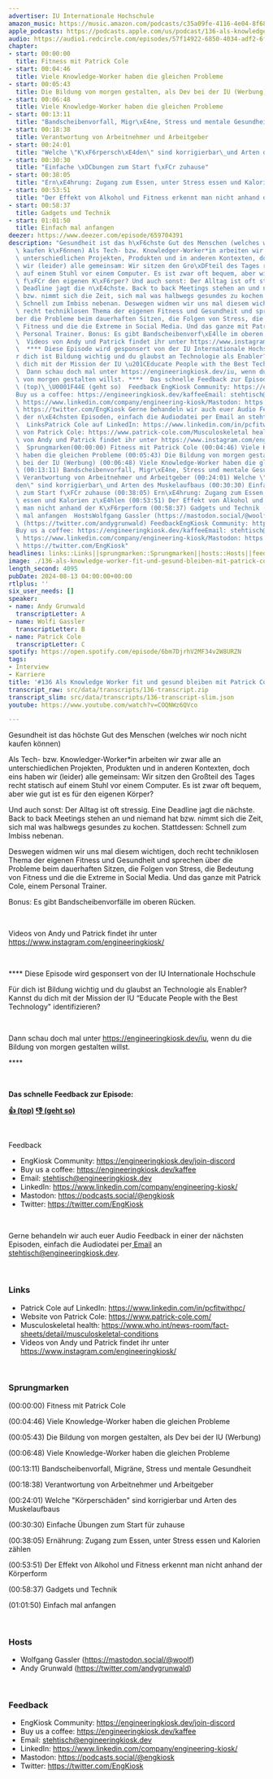 ```yaml
---
advertiser: IU Internationale Hochschule
amazon_music: https://music.amazon.com/podcasts/c35a09fe-4116-4e04-8f68-77d61b112e46/episodes/326060d6-9619-4ae8-89f4-bd59a4390ec3/engineering-kiosk-136-als-knowledge-worker-fit-und-gesund-bleiben-mit-patrick-cole
apple_podcasts: https://podcasts.apple.com/us/podcast/136-als-knowledge-worker-fit-und-gesund-bleiben-mit/id1603082924?i=1000665104869&uo=4
audio: https://audio1.redcircle.com/episodes/57f14922-6850-4034-adf2-6f922ac24b18/stream.mp3
chapter:
- start: 00:00:00
  title: Fitness mit Patrick Cole
- start: 00:04:46
  title: Viele Knowledge-Worker haben die gleichen Probleme
- start: 00:05:43
  title: Die Bildung von morgen gestalten, als Dev bei der IU (Werbung)
- start: 00:06:48
  title: Viele Knowledge-Worker haben die gleichen Probleme
- start: 00:13:11
  title: "Bandscheibenvorfall, Migr\xE4ne, Stress und mentale Gesundheit"
- start: 00:18:38
  title: Verantwortung von Arbeitnehmer und Arbeitgeber
- start: 00:24:01
  title: "Welche \"K\xF6rpersch\xE4den\" sind korrigierbar\_und Arten des Muskelaufbaus"
- start: 00:30:30
  title: "Einfache \xDCbungen zum Start f\xFCr zuhause"
- start: 00:38:05
  title: "Ern\xE4hrung: Zugang zum Essen, unter Stress essen und Kalorien z\xE4hlen"
- start: 00:53:51
  title: "Der Effekt von Alkohol und Fitness erkennt man nicht anhand der K\xF6rperform"
- start: 00:58:37
  title: Gadgets und Technik
- start: 01:01:50
  title: Einfach mal anfangen
deezer: https://www.deezer.com/episode/659704391
description: "Gesundheit ist das h\xF6chste Gut des Menschen (welches wir noch nicht\
  \ kaufen k\xF6nnen) Als Tech- bzw. Knowledger-Worker*in arbeiten wir zwar alle an\
  \ unterschiedlichen Projekten, Produkten und in anderen Kontexten, doch eins haben\
  \ wir (leider) alle gemeinsam: Wir sitzen den Gro\xDFteil des Tages recht statisch\
  \ auf einem Stuhl vor einem Computer. Es ist zwar oft bequem, aber wie gut ist es\
  \ f\xFCr den eigenen K\xF6rper? Und auch sonst: Der Alltag ist oft stressig. Eine\
  \ Deadline jagt die n\xE4chste. Back to back Meetings stehen an und niemand hat\
  \ bzw. nimmt sich die Zeit, sich mal was halbwegs gesundes zu kochen. Stattdessen:\
  \ Schnell zum Imbiss nebenan. Deswegen widmen wir uns mal diesem wichtigen, doch\
  \ recht techniklosen Thema der eigenen Fitness und Gesundheit und sprechen \xFC\
  ber die Probleme beim dauerhaften Sitzen, die Folgen von Stress, die Bedeutung von\
  \ Fitness und die die Extreme in Social Media. Und das ganze mit Patrick Cole, einem\
  \ Personal Trainer. Bonus: Es gibt Bandscheibenvorf\xE4lle im oberen R\xFCcken.\
  \  Videos von Andy und Patrick findet ihr unter https://www.instagram.com/engineeringkiosk/\
  \  **** Diese Episode wird gesponsert von der IU Internationale Hochschule F\xFC\
  r dich ist Bildung wichtig und du glaubst an Technologie als Enabler? Kannst du\
  \ dich mit der Mission der IU \u201CEducate People with the Best Technology\" identifizieren?\
  \  Dann schau doch mal unter https://engineeringkiosk.dev/iu, wenn du die Bildung\
  \ von morgen gestalten willst. ****  Das schnelle Feedback zur Episode: \U0001F44D\
  \ (top)\_\U0001F44E (geht so)  Feedback EngKiosk Community: https://engineeringkiosk.dev/join-discord\_\
  Buy us a coffee: https://engineeringkiosk.dev/kaffeeEmail: stehtisch@engineeringkiosk.devLinkedIn:\
  \ https://www.linkedin.com/company/engineering-kiosk/Mastodon: https://podcasts.social/@engkioskTwitter:\
  \ https://twitter.com/EngKiosk Gerne behandeln wir auch euer Audio Feedback in einer\
  \ der n\xE4chsten Episoden, einfach die Audiodatei per Email an stehtisch@engineeringkiosk.dev.\
  \  LinksPatrick Cole auf LinkedIn: https://www.linkedin.com/in/pcfitwithpc/Website\
  \ von Patrick Cole: https://www.patrick-cole.com/Musculoskeletal health: https://www.who.int/news-room/fact-sheets/detail/musculoskeletal-conditionsVideos\
  \ von Andy und Patrick findet ihr unter https://www.instagram.com/engineeringkiosk/\
  \  Sprungmarken(00:00:00) Fitness mit Patrick Cole (00:04:46) Viele Knowledge-Worker\
  \ haben die gleichen Probleme (00:05:43) Die Bildung von morgen gestalten, als Dev\
  \ bei der IU (Werbung) (00:06:48) Viele Knowledge-Worker haben die gleichen Probleme\
  \ (00:13:11) Bandscheibenvorfall, Migr\xE4ne, Stress und mentale Gesundheit (00:18:38)\
  \ Verantwortung von Arbeitnehmer und Arbeitgeber (00:24:01) Welche \"K\xF6rpersch\xE4\
  den\" sind korrigierbar\_und Arten des Muskelaufbaus (00:30:30) Einfache \xDCbungen\
  \ zum Start f\xFCr zuhause (00:38:05) Ern\xE4hrung: Zugang zum Essen, unter Stress\
  \ essen und Kalorien z\xE4hlen (00:53:51) Der Effekt von Alkohol und Fitness erkennt\
  \ man nicht anhand der K\xF6rperform (00:58:37) Gadgets und Technik (01:01:50) Einfach\
  \ mal anfangen  HostsWolfgang Gassler (https://mastodon.social/@woolf)Andy Grunwald\
  \ (https://twitter.com/andygrunwald) FeedbackEngKiosk Community: https://engineeringkiosk.dev/join-discord\_\
  Buy us a coffee: https://engineeringkiosk.dev/kaffeeEmail: stehtisch@engineeringkiosk.devLinkedIn:\
  \ https://www.linkedin.com/company/engineering-kiosk/Mastodon: https://podcasts.social/@engkioskTwitter:\
  \ https://twitter.com/EngKiosk"
headlines: links::Links||sprungmarken::Sprungmarken||hosts::Hosts||feedback::Feedback
image: ./136-als-knowledge-worker-fit-und-gesund-bleiben-mit-patrick-cole.jpg
length_second: 4095
pubDate: 2024-08-13 04:00:00+00:00
rtlplus: ''
six_user_needs: []
speaker:
- name: Andy Grunwald
  transcriptLetter: A
- name: Wolfi Gassler
  transcriptLetter: B
- name: Patrick Cole
  transcriptLetter: C
spotify: https://open.spotify.com/episode/6bm7DjrhV2MF34v2W8URZN
tags:
- Interview
- Karriere
title: '#136 Als Knowledge Worker fit und gesund bleiben mit Patrick Cole'
transcript_raw: src/data/transcripts/136-transcript.zip
transcript_slim: src/data/transcripts/136-transcript-slim.json
youtube: https://www.youtube.com/watch?v=COQNWz6QVco

---
```

<p>Gesundheit ist das höchste Gut des Menschen (welches wir noch nicht kaufen können)</p><p>Als Tech- bzw. Knowledger-Worker*in arbeiten wir zwar alle an unterschiedlichen Projekten, Produkten und in anderen Kontexten, doch eins haben wir (leider) alle gemeinsam: Wir sitzen den Großteil des Tages recht statisch auf einem Stuhl vor einem Computer. Es ist zwar oft bequem, aber wie gut ist es für den eigenen Körper?</p><p>Und auch sonst: Der Alltag ist oft stressig. Eine Deadline jagt die nächste. Back to back Meetings stehen an und niemand hat bzw. nimmt sich die Zeit, sich mal was halbwegs gesundes zu kochen. Stattdessen: Schnell zum Imbiss nebenan.</p><p>Deswegen widmen wir uns mal diesem wichtigen, doch recht techniklosen Thema der eigenen Fitness und Gesundheit und sprechen über die Probleme beim dauerhaften Sitzen, die Folgen von Stress, die Bedeutung von Fitness und die die Extreme in Social Media. Und das ganze mit Patrick Cole, einem Personal Trainer.</p><p>Bonus: Es gibt Bandscheibenvorfälle im oberen Rücken.</p><p><br></p><p>Videos von Andy und Patrick findet ihr unter <a href="https://www.instagram.com/engineeringkiosk/" rel="nofollow">https://www.instagram.com/engineeringkiosk/</a></p><p><br></p><p>**** Diese Episode wird gesponsert von der IU Internationale Hochschule</p><p>Für dich ist Bildung wichtig und du glaubst an Technologie als Enabler? Kannst du dich mit der Mission der IU “Educate People with the Best Technology&#34; identifizieren?</p><p><br></p><p>Dann schau doch mal unter <a href="https://engineeringkiosk.dev/iu">https://engineeringkiosk.dev/iu</a>, wenn du die Bildung von morgen gestalten willst.</p><p>****</p><p><br></p><p><strong>Das schnelle Feedback zur Episode:</strong></p><p><a href="https://api.openpodcast.dev/feedback/136/upvote" rel="nofollow"><strong>👍 (top)</strong></a><strong> </strong><a href="https://api.openpodcast.dev/feedback/136/downvote" rel="nofollow"><strong>👎 (geht so)</strong></a></p><p><br></p><p>Feedback</p><ul><li>EngKiosk Community: <a href="https://engineeringkiosk.dev/join-discord">https://engineeringkiosk.dev/join-discord</a> </li><li>Buy us a coffee: <a href="https://engineeringkiosk.dev/kaffee">https://engineeringkiosk.dev/kaffee</a></li><li>Email: <a href="mailto:stehtisch@engineeringkiosk.dev" rel="nofollow">stehtisch@engineeringkiosk.dev</a></li><li>LinkedIn: <a href="https://www.linkedin.com/company/engineering-kiosk/" rel="nofollow">https://www.linkedin.com/company/engineering-kiosk/</a></li><li>Mastodon: <a href="https://podcasts.social/@engkiosk" rel="nofollow">https://podcasts.social/@engkiosk</a></li><li>Twitter: <a href="https://twitter.com/EngKiosk" rel="nofollow">https://twitter.com/EngKiosk</a></li></ul><p><br></p><p>Gerne behandeln wir auch euer Audio Feedback in einer der nächsten Episoden, einfach die Audiodatei per<a href="https://engineeringkiosk.dev/kontakt/"> Email</a> an <a href="mailto:stehtisch@engineeringkiosk.dev" rel="nofollow">stehtisch@engineeringkiosk.dev</a>.</p><p><br></p><h3 id="links">Links</h3><ul><li>Patrick Cole auf LinkedIn: <a href="https://www.linkedin.com/in/pcfitwithpc/" rel="nofollow">https://www.linkedin.com/in/pcfitwithpc/</a></li><li>Website von Patrick Cole: <a href="https://www.patrick-cole.com/" rel="nofollow">https://www.patrick-cole.com/</a></li><li>Musculoskeletal health: <a href="https://www.who.int/news-room/fact-sheets/detail/musculoskeletal-conditions" rel="nofollow">https://www.who.int/news-room/fact-sheets/detail/musculoskeletal-conditions</a></li><li>Videos von Andy und Patrick findet ihr unter <a href="https://www.instagram.com/engineeringkiosk/" rel="nofollow">https://www.instagram.com/engineeringkiosk/</a> </li></ul><p><br></p><h3 id="sprungmarken">Sprungmarken</h3><p>(00:00:00) Fitness mit Patrick Cole</p><p>(00:04:46) Viele Knowledge-Worker haben die gleichen Probleme</p><p>(00:05:43) Die Bildung von morgen gestalten, als Dev bei der IU (Werbung)</p><p>(00:06:48) Viele Knowledge-Worker haben die gleichen Probleme</p><p>(00:13:11) Bandscheibenvorfall, Migräne, Stress und mentale Gesundheit</p><p>(00:18:38) Verantwortung von Arbeitnehmer und Arbeitgeber</p><p>(00:24:01) Welche &#34;Körperschäden&#34; sind korrigierbar und Arten des Muskelaufbaus</p><p>(00:30:30) Einfache Übungen zum Start für zuhause</p><p>(00:38:05) Ernährung: Zugang zum Essen, unter Stress essen und Kalorien zählen</p><p>(00:53:51) Der Effekt von Alkohol und Fitness erkennt man nicht anhand der Körperform</p><p>(00:58:37) Gadgets und Technik</p><p>(01:01:50) Einfach mal anfangen</p><p><br></p><h3 id="hosts">Hosts</h3><ul><li>Wolfgang Gassler (<a href="https://mastodon.social/@woolf" rel="nofollow">https://mastodon.social/@woolf</a>)</li><li>Andy Grunwald (<a href="https://twitter.com/andygrunwald" rel="nofollow">https://twitter.com/andygrunwald</a>)</li></ul><p><br></p><h3 id="feedback">Feedback</h3><ul><li>EngKiosk Community: <a href="https://engineeringkiosk.dev/join-discord">https://engineeringkiosk.dev/join-discord</a> </li><li>Buy us a coffee: <a href="https://engineeringkiosk.dev/kaffee">https://engineeringkiosk.dev/kaffee</a></li><li>Email: <a href="mailto:stehtisch@engineeringkiosk.dev" rel="nofollow">stehtisch@engineeringkiosk.dev</a></li><li>LinkedIn: <a href="https://www.linkedin.com/company/engineering-kiosk/" rel="nofollow">https://www.linkedin.com/company/engineering-kiosk/</a></li><li>Mastodon: <a href="https://podcasts.social/@engkiosk" rel="nofollow">https://podcasts.social/@engkiosk</a></li><li>Twitter: <a href="https://twitter.com/EngKiosk" rel="nofollow">https://twitter.com/EngKiosk</a></li></ul>